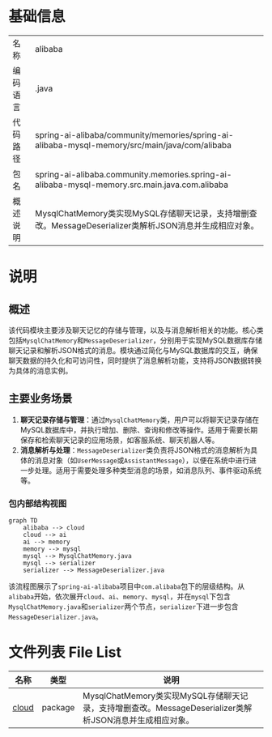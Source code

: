 # 基础信息

|      |      |
|------|------|
| 名称 | alibaba |
| 编码语言 | .java |
| 代码路径 | spring-ai-alibaba/community/memories/spring-ai-alibaba-mysql-memory/src/main/java/com/alibaba |
| 包名 | spring-ai-alibaba.community.memories.spring-ai-alibaba-mysql-memory.src.main.java.com.alibaba |
| 概述说明 | MysqlChatMemory类实现MySQL存储聊天记录，支持增删查改。MessageDeserializer类解析JSON消息并生成相应对象。 |

# 说明

## 概述
该代码模块主要涉及聊天记忆的存储与管理，以及与消息解析相关的功能。核心类包括`MysqlChatMemory`和`MessageDeserializer`，分别用于实现MySQL数据库存储聊天记录和解析JSON格式的消息。模块通过简化与MySQL数据库的交互，确保聊天数据的持久化和可访问性，同时提供了消息解析功能，支持将JSON数据转换为具体的消息实例。

## 主要业务场景
1. **聊天记录存储与管理**：通过`MysqlChatMemory`类，用户可以将聊天记录存储在MySQL数据库中，并执行增加、删除、查询和修改等操作。适用于需要长期保存和检索聊天记录的应用场景，如客服系统、聊天机器人等。
2. **消息解析与处理**：`MessageDeserializer`类负责将JSON格式的消息解析为具体的消息对象（如`UserMessage`或`AssistantMessage`），以便在系统中进行进一步处理。适用于需要处理多种类型消息的场景，如消息队列、事件驱动系统等。


### 包内部结构视图

```mermaid
graph TD
    alibaba --> cloud
    cloud --> ai
    ai --> memory
    memory --> mysql
    mysql --> MysqlChatMemory.java
    mysql --> serializer
    serializer --> MessageDeserializer.java
```

该流程图展示了`spring-ai-alibaba`项目中`com.alibaba`包下的层级结构。从`alibaba`开始，依次展开`cloud`、`ai`、`memory`、`mysql`，并在`mysql`下包含`MysqlChatMemory.java`和`serializer`两个节点，`serializer`下进一步包含`MessageDeserializer.java`。

# 文件列表 File List

| 名称   | 类型  | 说明 |
|-------|------|-------------|
| [cloud](cloud/_module.md) | package | MysqlChatMemory类实现MySQL存储聊天记录，支持增删查改。MessageDeserializer类解析JSON消息并生成相应对象。 |


